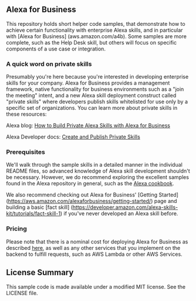 ## Alexa for Business

This repository holds short helper code samples, that demonstrate how to achieve certain functionality with enterprise Alexa skills, and in particular with [Alexa for Business] (aws.amazon.com/a4b). Some samples are more complete, such as the Help Desk skill, but others will focus on specific components of a use case or integration.

### A quick word on private skills
Presumably you're here because you're interested in developing enterprise skills for your company.  Alexa for Business provides a management framework, native functionality for business environments such as a "join the meeting" intent, and a new Alexa skill deployment construct called "private skills" where developers publish skills whitelisted for use only by a specific set of organizations.  You can learn more about private skills in these resources:

Alexa blog: [How to Build Private Alexa Skills with Alexa for Business](https://developer.amazon.com/blogs/alexa/post/bec7d636-b4d4-42e9-bd04-1f524d7b489c/how-to-build-private-alexa-skills-with-alexa-for-business)

Alexa Developer docs: [Create and Publish Private Skills ](https://developer.amazon.com/docs/alexa-for-business/create-and-publish-private-skills-devconsole.html)


### Prerequisites
We'll walk through the sample skills in a detailed manner in the individual README files, so advanced knowledge of Alexa skill development shouldn't be necessary.  However, we do recommend exploring the excellent samples found in the Alexa repository in general, such as the [Alexa cookbook](https://github.com/alexa/alexa-cookbook).

We also recommend checking out Alexa for Business' [Getting Started] (https://aws.amazon.com/alexaforbusiness/getting-started/) page and building a basic [fact skill] (https://developer.amazon.com/alexa-skills-kit/tutorials/fact-skill-1) if you've never developed an Alexa skill before.  

### Pricing
Please note that there is a nominal cost for deploying Alexa for Business as described [here](https://aws.amazon.com/alexaforbusiness/pricing/), as well as any other services that you implement on the backend to fulfill requests, such as AWS Lambda or other AWS Services.

## License Summary

This sample code is made available under a modified MIT license. See the LICENSE file.
